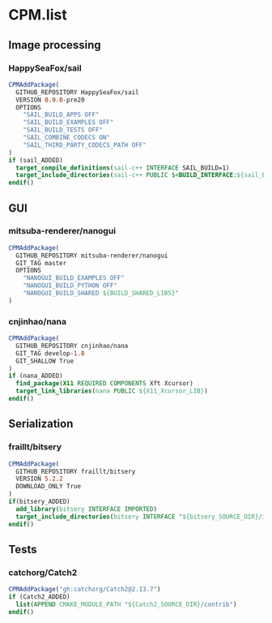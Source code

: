 # CPM.list

## Image processing

### HappySeaFox/sail

```cmake
CPMAddPackage(
  GITHUB_REPOSITORY HappySeaFox/sail
  VERSION 0.9.0-pre20
  OPTIONS
    "SAIL_BUILD_APPS OFF"
    "SAIL_BUILD_EXAMPLES OFF"
    "SAIL_BUILD_TESTS OFF"
    "SAIL_COMBINE_CODECS ON"
    "SAIL_THIRD_PARTY_CODECS_PATH OFF"
)
if (sail_ADDED)
  target_compile_definitions(sail-c++ INTERFACE SAIL_BUILD=1)
  target_include_directories(sail-c++ PUBLIC $<BUILD_INTERFACE:${sail_BINARY_DIR}/include>)
endif()
```

## GUI

### mitsuba-renderer/nanogui

```cmake
CPMAddPackage(
  GITHUB_REPOSITORY mitsuba-renderer/nanogui
  GIT_TAG master
  OPTIONS
    "NANOGUI_BUILD_EXAMPLES OFF"
    "NANOGUI_BUILD_PYTHON OFF"
    "NANOGUI_BUILD_SHARED ${BUILD_SHARED_LIBS}"
)
```

### cnjinhao/nana

```cmake
CPMAddPackage(
  GITHUB_REPOSITORY cnjinhao/nana
  GIT_TAG develop-1.8
  GIT_SHALLOW True
)
if (nana_ADDED)
  find_package(X11 REQUIRED COMPONENTS Xft Xcursor)
  target_link_libraries(nana PUBLIC ${X11_Xcursor_LIB})
endif()
```

## Serialization

### fraillt/bitsery

```cmake
CPMAddPackage(
  GITHUB_REPOSITORY fraillt/bitsery
  VERSION 5.2.2
  DOWNLOAD_ONLY True
)
if(bitsery_ADDED)
  add_library(bitsery INTERFACE IMPORTED)
  target_include_directories(bitsery INTERFACE "${bitsery_SOURCE_DIR}/include")
endif()
```

## Tests

### catchorg/Catch2

```cmake
CPMAddPackage("gh:catchorg/Catch2@2.13.7")
if (Catch2_ADDED)
  list(APPEND CMAKE_MODULE_PATH "${Catch2_SOURCE_DIR}/contrib")
endif()
```
